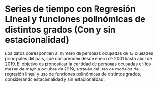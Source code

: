 # Series de tiempo con Regresión Lineal y funciones polinómicas de distintos grados (Con y sin estacionalidad)

Los datos corresponden al número de personas ocupadas de 13 ciudades principales del país, que comprenden desde enero de 2001 hasta abril de 2019. El objetivo es pronosticar la cantidad de personas ocupadas en los meses de mayo a octubre de 2019, a través del uso de modelos de regresión lineal y uso de funciones polinómicas de distintos grados, considerando estacionalidad y sin estacionalidad.
